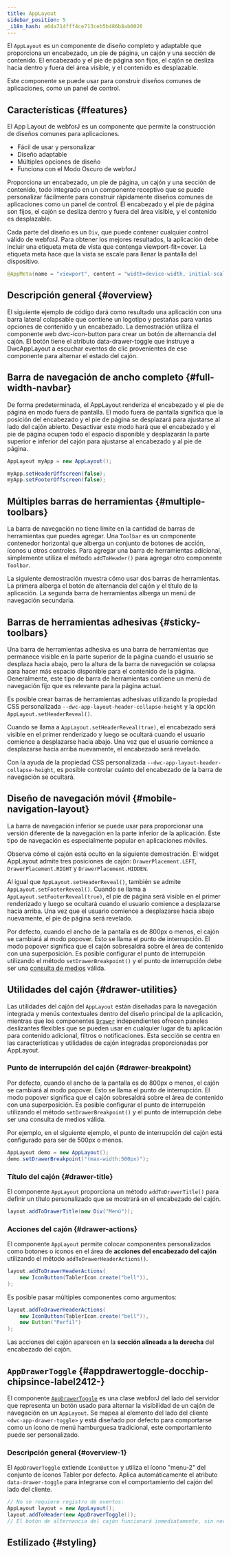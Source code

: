 ```yaml
---
title: AppLayout
sidebar_position: 5
_i18n_hash: e6da714fff4ce713ceb5b486b8ab0026
---
```

<DocChip chip='shadow' />
<DocChip chip='name' label="dwc-app-layout" />
<DocChip chip='since' label='23.06' />
<JavadocLink type="applayout" location="com/webforj/component/layout/applayout/AppLayout" top='true'/>

El `AppLayout` es un componente de diseño completo y adaptable que proporciona un encabezado, un pie de página, un cajón y una sección de contenido. El encabezado y el pie de página son fijos, el cajón se desliza hacia dentro y fuera del área visible, y el contenido es desplazable.

Este componente se puede usar para construir diseños comunes de aplicaciones, como un panel de control.

## Características {#features}

El App Layout de webforJ es un componente que permite la construcción de diseños comunes para aplicaciones.

<ul>
    <li>Fácil de usar y personalizar</li>
    <li>Diseño adaptable</li>
    <li>Múltiples opciones de diseño</li>
    <li>Funciona con el Modo Oscuro de webforJ</li>
</ul>

Proporciona un encabezado, un pie de página, un cajón y una sección de contenido, todo integrado en un componente receptivo que se puede personalizar fácilmente para construir rápidamente diseños comunes de aplicaciones como un panel de control. El encabezado y el pie de página son fijos, el cajón se desliza dentro y fuera del área visible, y el contenido es desplazable.

Cada parte del diseño es un `Div`, que puede contener cualquier control válido de webforJ. Para obtener los mejores resultados, la aplicación debe incluir una etiqueta meta de vista que contenga viewport-fit=cover. La etiqueta meta hace que la vista se escale para llenar la pantalla del dispositivo.

```java
@AppMeta(name = "viewport", content = "width=device-width, initial-scale=1.0, viewport-fit=cover, user-scalable=no")
```

## Descripción general {#overview}

El siguiente ejemplo de código dará como resultado una aplicación con una barra lateral colapsable que contiene un logotipo y pestañas para varias opciones de contenido y un encabezado. La demostración utiliza el componente web dwc-icon-button para crear un botón de alternancia del cajón. El botón tiene el atributo data-drawer-toggle que instruye a DwcAppLayout a escuchar eventos de clic provenientes de ese componente para alternar el estado del cajón.

<AppLayoutViewer path='/webforj/applayout/content/Dashboard?' mobile='false'
javaE='https://raw.githubusercontent.com/webforj/webforj-documentation/refs/heads/main/src/main/java/com/webforj/samples/views/applayout/applayout/AppLayoutView.java'
cssURL='/css/applayout/applayout.css'
/>

## Barra de navegación de ancho completo {#full-width-navbar}

De forma predeterminada, el AppLayout renderiza el encabezado y el pie de página en modo fuera de pantalla. El modo fuera de pantalla significa que la posición del encabezado y el pie de página se desplazará para ajustarse al lado del cajón abierto. Desactivar este modo hará que el encabezado y el pie de página ocupen todo el espacio disponible y desplazarán la parte superior e inferior del cajón para ajustarse al encabezado y al pie de página.

```java showLineNumbers
AppLayout myApp = new AppLayout();

myApp.setHeaderOffscreen(false);
myApp.setFooterOffscreen(false);
```

<AppLayoutViewer path='/webforj/applayoutfullnavbar/content/Dashboard?' mobile='false'
javaE='https://raw.githubusercontent.com/webforj/webforj-documentation/refs/heads/main/src/main/java/com/webforj/samples/views/applayout/fullnavbar/AppLayoutFullNavbarView.java'
cssURL='/css/applayout/applayout.css'/>

## Múltiples barras de herramientas {#multiple-toolbars}

La barra de navegación no tiene límite en la cantidad de barras de herramientas que puedes agregar. Una `Toolbar` es un componente contenedor horizontal que alberga un conjunto de botones de acción, íconos u otros controles. Para agregar una barra de herramientas adicional, simplemente utiliza el método `addToHeader()` para agregar otro componente `Toolbar`.

La siguiente demostración muestra cómo usar dos barras de herramientas. La primera alberga el botón de alternancia del cajón y el título de la aplicación. La segunda barra de herramientas alberga un menú de navegación secundaria.

<AppLayoutViewer path='/webforj/applayoutmultipleheaders/content/Dashboard?' mobile='false'
javaE='https://raw.githubusercontent.com/webforj/webforj-documentation/refs/heads/main/src/main/java/com/webforj/samples/views/applayout/multipleheaders/AppLayoutMultipleHeadersView.java'
cssURL='/css/applayout/applayout.css'/>

## Barras de herramientas adhesivas {#sticky-toolbars}

Una barra de herramientas adhesiva es una barra de herramientas que permanece visible en la parte superior de la página cuando el usuario se desplaza hacia abajo, pero la altura de la barra de navegación se colapsa para hacer más espacio disponible para el contenido de la página. Generalmente, este tipo de barra de herramientas contiene un menú de navegación fijo que es relevante para la página actual.

Es posible crear barras de herramientas adhesivas utilizando la propiedad CSS personalizada `--dwc-app-layout-header-collapse-height` y la opción `AppLayout.setHeaderReveal()`.

Cuando se llama a `AppLayout.setHeaderReveal(true)`, el encabezado será visible en el primer renderizado y luego se ocultará cuando el usuario comience a desplazarse hacia abajo. Una vez que el usuario comience a desplazarse hacia arriba nuevamente, el encabezado será revelado.

Con la ayuda de la propiedad CSS personalizada `--dwc-app-layout-header-collapse-height`, es posible controlar cuánto del encabezado de la barra de navegación se ocultará.

<AppLayoutViewer path='/webforj/applayoutstickytoolbar/content/Dashboard?' mobile='false'
javaE='https://raw.githubusercontent.com/webforj/webforj-documentation/refs/heads/main/src/main/java/com/webforj/samples/views/applayout/stickytoolbar/AppLayoutStickyToolbarView.java'
cssURL='/css/applayout/applayout.css'/>

## Diseño de navegación móvil {#mobile-navigation-layout}

La barra de navegación inferior se puede usar para proporcionar una versión diferente de la navegación en la parte inferior de la aplicación. Este tipo de navegación es especialmente popular en aplicaciones móviles.

Observa cómo el cajón está oculto en la siguiente demostración. El widget AppLayout admite tres posiciones de cajón: `DrawerPlacement.LEFT`, `DrawerPlacement.RIGHT` y `DrawerPlacement.HIDDEN`.

Al igual que `AppLayout.setHeaderReveal()`, también se admite `AppLayout.setFooterReveal()`. Cuando se llama a `AppLayout.setFooterReveal(true)`, el pie de página será visible en el primer renderizado y luego se ocultará cuando el usuario comience a desplazarse hacia arriba. Una vez que el usuario comience a desplazarse hacia abajo nuevamente, el pie de página será revelado.

Por defecto, cuando el ancho de la pantalla es de 800px o menos, el cajón se cambiará al modo popover. Esto se llama el punto de interrupción. El modo popover significa que el cajón sobresaldrá sobre el área de contenido con una superposición. Es posible configurar el punto de interrupción utilizando el método `setDrawerBreakpoint()` y el punto de interrupción debe ser una [consulta de medios](https://developer.mozilla.org/en-US/docs/Web/CSS/Media_Queries/Using_media_queries) válida.

<AppLayoutViewer path='/webforj/applayoutmobiledrawer/?' mobile='true'
javaE='https://raw.githubusercontent.com/webforj/webforj-documentation/refs/heads/main/src/main/java/com/webforj/samples/views/applayout/mobiledrawer/AppLayoutMobileDrawerView.java'
cssURL='/css/applayout/applayout.css'
/>

## Utilidades del cajón {#drawer-utilities}

Las utilidades del cajón del `AppLayout` están diseñadas para la navegación integrada y menús contextuales dentro del diseño principal de la aplicación, mientras que los componentes [`Drawer`](https://docs.webforj.com/docs/components/drawer) independientes ofrecen paneles deslizantes flexibles que se pueden usar en cualquier lugar de tu aplicación para contenido adicional, filtros o notificaciones. Esta sección se centra en las características y utilidades de cajón integradas proporcionadas por AppLayout.

### Punto de interrupción del cajón {#drawer-breakpoint}

Por defecto, cuando el ancho de la pantalla es de 800px o menos, el cajón se cambiará al modo popover. Esto se llama el punto de interrupción. El modo popover significa que el cajón sobresaldrá sobre el área de contenido con una superposición. Es posible configurar el punto de interrupción utilizando el método `setDrawerBreakpoint()` y el punto de interrupción debe ser una consulta de medios válida.

Por ejemplo, en el siguiente ejemplo, el punto de interrupción del cajón está configurado para ser de 500px o menos.

```java
AppLayout demo = new AppLayout();
demo.setDrawerBreakpoint("(max-width:500px)");
```

### Título del cajón {#drawer-title}

El componente `AppLayout` proporciona un método `addToDrawerTitle()` para definir un título personalizado que se mostrará en el encabezado del cajón.

```java
layout.addToDrawerTitle(new Div("Menú"));
```

### Acciones del cajón {#drawer-actions}

El componente `AppLayout` permite colocar componentes personalizados como botones o íconos en el área de **acciones del encabezado del cajón** utilizando el método `addToDrawerHeaderActions()`.

```java
layout.addToDrawerHeaderActions(
    new IconButton(TablerIcon.create("bell")),
);
```

Es posible pasar múltiples componentes como argumentos:

```java
layout.addToDrawerHeaderActions(
    new IconButton(TablerIcon.create("bell")),
    new Button("Perfil")
);
```

Las acciones del cajón aparecen en la **sección alineada a la derecha** del encabezado del cajón.

<AppLayoutViewer path='/webforj/applayoutdrawerutility/content/Dashboard/?' mobile='false'
javaE='https://raw.githubusercontent.com/webforj/webforj-documentation/refs/heads/main/src/main/java/com/webforj/samples/views/applayout/applayoutdrawerutility/AppLayoutDrawerUtilityView.java'
cssURL='/css/applayout/applayout.css'
/>

## `AppDrawerToggle` <DocChip chip='since' label='24.12' /> {#appdrawertoggle-docchip-chipsince-label2412-}

El componente [`AppDrawerToggle`](https://javadoc.io/doc/com.webforj/webforj-applayout/latest/com/webforj/component/layout/applayout/AppDrawerToggle.html) es una clase webforJ del lado del servidor que representa un botón usado para alternar la visibilidad de un cajón de navegación en un `AppLayout`. Se mapea al elemento del lado del cliente `<dwc-app-drawer-toggle>` y está diseñado por defecto para comportarse como un ícono de menú hamburguesa tradicional, este comportamiento puede ser personalizado.

### Descripción general {#overview-1}

El `AppDrawerToggle` extiende `IconButton` y utiliza el ícono "menu-2" del conjunto de íconos Tabler por defecto. Aplica automáticamente el atributo `data-drawer-toggle` para integrarse con el comportamiento del cajón del lado del cliente.

```java
// No se requiere registro de eventos:
AppLayout layout = new AppLayout();
layout.addToHeader(new AppDrawerToggle());
// El botón de alternancia del cajón funcionará inmediatamente, sin necesidad de oyentes de eventos manuales.
```
## Estilizado {#styling}

<TableBuilder name="AppLayout" />
